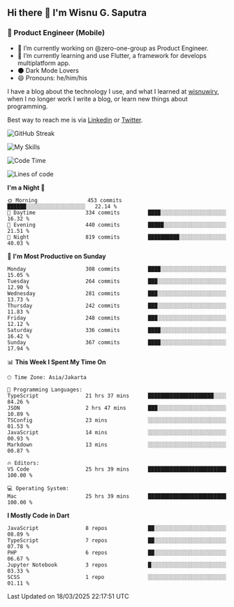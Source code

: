 ## Hi there 👋 I'm Wisnu G. Saputra

### :mobile_phone_off: Product Engineer (Mobile)

- 🔭 I’m currently working on @zero-one-group as Product Engineer.
- 🌱 I’m currently learning and use Flutter, a framework for develops multiplatform app.
- 🌑 Dark Mode Lovers
- 😄 Pronouns: he/him/his

I have a blog about the technology I use, and what I learned at [wisnuwiry](https://wisnuwiry.space/), when I no longer work I write a blog, or learn new things about programming.

Best way to reach me is via [Linkedin](https://www.linkedin.com/in/wisnu-saputra/) or [Twitter](https://twitter.com/wisnuwiry).

![GitHub Streak](https://streak-stats.demolab.com?user=wisnuwiry&theme=dark&hide_border=true)

![My Skills](https://skillicons.dev/icons?i=dart,flutter,kotlin,swift,go,js,css,neovim,git,linux&perline=5)

<!--START_SECTION:waka-->
![Code Time](http://img.shields.io/badge/Code%20Time-1%2C770%20hrs%2057%20mins-blue)

![Lines of code](https://img.shields.io/badge/From%20Hello%20World%20I%27ve%20Written-4.0%20million%20lines%20of%20code-blue)

**I'm a Night 🦉** 

```text
🌞 Morning                453 commits         ██████░░░░░░░░░░░░░░░░░░░   22.14 % 
🌆 Daytime                334 commits         ████░░░░░░░░░░░░░░░░░░░░░   16.32 % 
🌃 Evening                440 commits         █████░░░░░░░░░░░░░░░░░░░░   21.51 % 
🌙 Night                  819 commits         ██████████░░░░░░░░░░░░░░░   40.03 % 
```
📅 **I'm Most Productive on Sunday** 

```text
Monday                   308 commits         ████░░░░░░░░░░░░░░░░░░░░░   15.05 % 
Tuesday                  264 commits         ███░░░░░░░░░░░░░░░░░░░░░░   12.90 % 
Wednesday                281 commits         ███░░░░░░░░░░░░░░░░░░░░░░   13.73 % 
Thursday                 242 commits         ███░░░░░░░░░░░░░░░░░░░░░░   11.83 % 
Friday                   248 commits         ███░░░░░░░░░░░░░░░░░░░░░░   12.12 % 
Saturday                 336 commits         ████░░░░░░░░░░░░░░░░░░░░░   16.42 % 
Sunday                   367 commits         ████░░░░░░░░░░░░░░░░░░░░░   17.94 % 
```


📊 **This Week I Spent My Time On** 

```text
🕑︎ Time Zone: Asia/Jakarta

💬 Programming Languages: 
TypeScript               21 hrs 37 mins      █████████████████████░░░░   84.26 % 
JSON                     2 hrs 47 mins       ███░░░░░░░░░░░░░░░░░░░░░░   10.89 % 
TSConfig                 23 mins             ░░░░░░░░░░░░░░░░░░░░░░░░░   01.53 % 
JavaScript               14 mins             ░░░░░░░░░░░░░░░░░░░░░░░░░   00.93 % 
Markdown                 13 mins             ░░░░░░░░░░░░░░░░░░░░░░░░░   00.87 % 

🔥 Editors: 
VS Code                  25 hrs 39 mins      █████████████████████████   100.00 % 

💻 Operating System: 
Mac                      25 hrs 39 mins      █████████████████████████   100.00 % 
```

**I Mostly Code in Dart** 

```text
JavaScript               8 repos             ██░░░░░░░░░░░░░░░░░░░░░░░   08.89 % 
TypeScript               7 repos             ██░░░░░░░░░░░░░░░░░░░░░░░   07.78 % 
PHP                      6 repos             ██░░░░░░░░░░░░░░░░░░░░░░░   06.67 % 
Jupyter Notebook         3 repos             █░░░░░░░░░░░░░░░░░░░░░░░░   03.33 % 
SCSS                     1 repo              ░░░░░░░░░░░░░░░░░░░░░░░░░   01.11 % 
```




 Last Updated on 18/03/2025 22:17:51 UTC
<!--END_SECTION:waka-->
